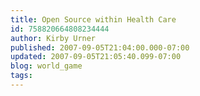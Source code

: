 ```yaml
---
title: Open Source within Health Care
id: 758820664808234444
author: Kirby Urner
published: 2007-09-05T21:04:00.000-07:00
updated: 2007-09-05T21:05:40.099-07:00
blog: world_game
tags: 
---
```



